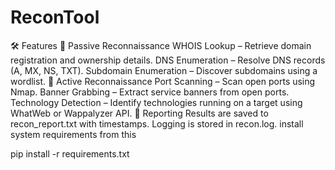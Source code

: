 # ReconTool
🛠 Features
🔹 Passive Reconnaissance
WHOIS Lookup – Retrieve domain registration and ownership details.
DNS Enumeration – Resolve DNS records (A, MX, NS, TXT).
Subdomain Enumeration – Discover subdomains using a wordlist.
🔹 Active Reconnaissance
Port Scanning – Scan open ports using Nmap.
Banner Grabbing – Extract service banners from open ports.
Technology Detection – Identify technologies running on a target using WhatWeb or Wappalyzer API.
🧾 Reporting
Results are saved to recon_report.txt with timestamps.
Logging is stored in recon.log.
install system requirements from this

pip install -r requirements.txt
